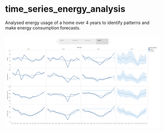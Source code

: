 # time_series_energy_analysis
Analysed energy usage of a home over 4 years to identify patterns and make energy consumption forecasts.

![](time_series.png)
